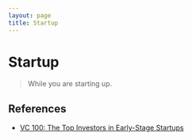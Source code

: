 ```yaml
---
layout: page
title: Startup
---
```


# Startup

> While you are starting up.

## References

- [VC 100: The Top Investors in Early-Stage Startups](https://www.entrepreneur.com/article/242702)
